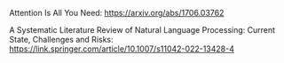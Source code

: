 Attention Is All You Need: https://arxiv.org/abs/1706.03762

A Systematic Literature Review of Natural Language Processing: Current State, Challenges and Risks: https://link.springer.com/article/10.1007/s11042-022-13428-4
